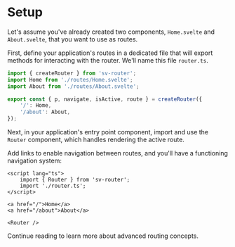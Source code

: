 # Setup

Let's assume you've already created two components, `Home.svelte` and `About.svelte`, that you want to use as routes.

First, define your application's routes in a dedicated file that will export methods for interacting with the router. We'll name this file `router.ts`.

```ts [router.ts]
import { createRouter } from 'sv-router';
import Home from './routes/Home.svelte';
import About from './routes/About.svelte';

export const { p, navigate, isActive, route } = createRouter({
	'/': Home,
	'/about': About,
});
```

Next, in your application's entry point component, import and use the `Router` component, which handles rendering the active route.

Add links to enable navigation between routes, and you'll have a functioning navigation system:

```svelte [App.svelte]
<script lang="ts">
	import { Router } from 'sv-router';
	import './router.ts';
</script>

<a href="/">Home</a>
<a href="/about">About</a>

<Router />
```

Continue reading to learn more about advanced routing concepts.
